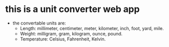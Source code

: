 # this is a unit converter web app
- the convertable units are:
  - Length: millimeter, centimeter, meter, kilometer, inch, foot, yard, mile.
  - Weight: milligram, gram, kilogram, ounce, pound.
  - Temperature: Celsius, Fahrenheit, Kelvin.
